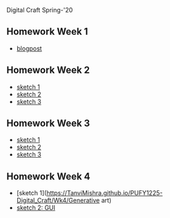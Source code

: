 Digital Craft Spring-'20
## Homework Week 1
* [blogpost](https://portfolio.newschool.edu/tanvimishra/2020/01/27/code-reflection/)

## Homework Week 2
* [sketch 1](https://TanviMishra.github.io/PUFY1225-Digital_Craft/Wk1%20HW)
* [sketch 2]()
* [sketch 3]()

## Homework Week 3
* [sketch 1](https://TanviMishra.github.io/PUFY1225-Digital_Craft/Wk3/Wk3_Pt1_2020_02_09_20_07_46/)
* [sketch 2](https://TanviMishra.github.io/PUFY1225-Digital_Craft/Wk3/Wk3_Pt2_2020_02_11_07_30_52/)
* [sketch 3](https://TanviMishra.github.io/PUFY1225-Digital_Craft/Wk3/Wk3_Pt3_2020_02_11_07_05_56) 

## Homework Week 4
* [sketch 1](https://TanviMishra.github.io/PUFY1225-Digital_Craft/Wk4/Generative art)
* [sketch 2: GUI](https://TanviMishra.github.io/PUFY1225-Digital_Craft/Wk4/FakeGUI)
